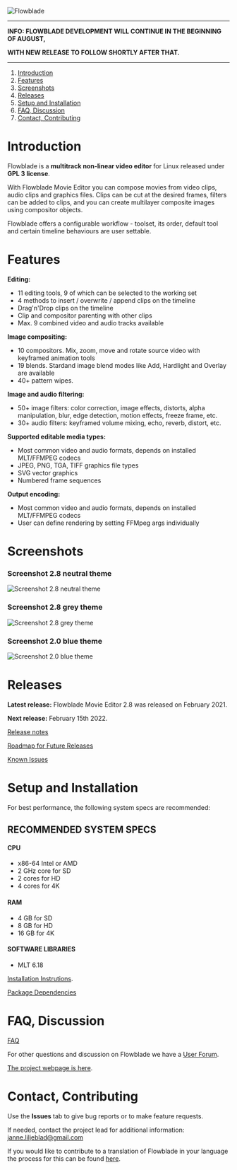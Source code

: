 ![Flowblade](flowblade-trunk/Flowblade/res/img/header_text.png "Flowblade")

------

**INFO: FLOWBLADE DEVELOPMENT WILL CONTINUE IN THE BEGINNING OF AUGUST,**

**WITH NEW RELEASE TO FOLLOW SHORTLY AFTER THAT.**

------

1. [Introduction](https://github.com/jliljebl/flowblade#introduction)
2. [Features](https://github.com/jliljebl/flowblade#features)
3. [Screenshots](https://github.com/jliljebl/flowblade#screenshots)
4. [Releases](https://github.com/jliljebl/flowblade#releases)
5. [Setup and Installation](https://github.com/jliljebl/flowblade#setup-and-installation)
6. [FAQ, Discussion](https://github.com/jliljebl/flowblade#faq-discussion)
7. [Contact, Contributing](https://github.com/jliljebl/flowblade#contact-contributing)

# Introduction

Flowblade is a **multitrack non-linear video editor** for Linux released under **GPL 3 license**.

With Flowblade Movie Editor you can compose movies from video clips, audio clips and graphics files. Clips can be cut at the desired frames, filters can be added to clips, and you can create multilayer composite images using compositor objects.

Flowblade offers a configurable workflow - toolset, its order, default tool and certain timeline behaviours are user settable.

# Features

**Editing:**

* 11 editing tools, 9 of which can be selected to the working set
* 4 methods to insert / overwrite / append clips on the timeline
* Drag'n'Drop clips on the timeline
* Clip and compositor parenting with other clips
* Max. 9 combined video and audio tracks available

**Image compositing:**

* 10 compositors. Mix, zoom, move and rotate source video with keyframed animation tools
* 19 blends. Stardand image blend modes like Add, Hardlight and Overlay are available
* 40+ pattern wipes. 

**Image and audio filtering:**

* 50+ image filters: color correction, image effects, distorts, alpha manipulation, blur, edge detection, motion effects, freeze frame, etc.
* 30+ audio filters: keyframed volume mixing, echo, reverb, distort, etc.

**Supported editable media types:**

* Most common video and audio formats, depends on installed MLT/FFMPEG codecs
* JPEG, PNG, TGA, TIFF graphics file types
* SVG vector graphics
* Numbered frame sequences 

**Output encoding:**

* Most common video and audio formats, depends on installed MLT/FFMPEG codecs
* User can define rendering by setting FFMpeg args individually

# Screenshots

### Screenshot 2.8 neutral theme
![Screenshot 2.8 neutral theme](./flowblade-trunk/docs/Screenshot_THEME_FLOWBLADE_NEUTRAL.png)

### Screenshot 2.8 grey theme
![Screenshot 2.8 grey theme](./flowblade-trunk/docs/Screenshot_THEME_FLOWBLADE_GRAY.png)

### Screenshot 2.0 blue theme
![Screenshot 2.0 blue theme](./flowblade-trunk/docs/Screenshot-2-0.png)

# Releases

**Latest release:** Flowblade Movie Editor 2.8 was released on February 2021.

**Next release:** February 15th 2022.

[Release notes](./flowblade-trunk/docs/RELEASE_NOTES.md)

[Roadmap for Future Releases](./flowblade-trunk/docs/ROADMAP.md)

[Known Issues](./flowblade-trunk/docs/KNOWN_ISSUES.md)


# Setup and Installation 

For best performance, the following system specs are recommended:

## RECOMMENDED SYSTEM SPECS

#### CPU

* x86-64 Intel or AMD
* 2 GHz core for SD
* 2 cores for HD
* 4 cores for 4K

#### RAM

* 4 GB for SD
* 8 GB for HD
* 16 GB for 4K

#### SOFTWARE LIBRARIES

* MLT 6.18

[Installation Instrutions](./flowblade-trunk/docs/INSTALLING.md).

[Package Dependencies](./flowblade-trunk/docs/DEPENDENCIES.md)


# FAQ, Discussion

[FAQ](./flowblade-trunk/docs/FAQ.md)

For other questions and discussion on Flowblade we have a [User Forum](https://github.com/jliljebl/flowblade-forum).

[The project webpage is here](http://jliljebl.github.io/flowblade/). 

# Contact, Contributing

Use the **Issues** tab to give bug reports or to make feature requests.

If needed, contact the project lead for additional information: janne.liljeblad@gmail.com

If you would like to contribute to a translation of Flowblade in your language the process for this can be found [here](./flowblade-trunk/docs/CREATING_TRANSLATION.md).
